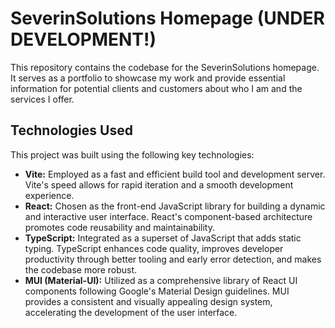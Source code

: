 # SeverinSolutions Homepage (UNDER DEVELOPMENT!)

This repository contains the codebase for the SeverinSolutions homepage. It serves as a portfolio to showcase my work and provide essential information for potential clients and customers about who I am and the services I offer.

## Technologies Used

This project was built using the following key technologies:

* **Vite:** Employed as a fast and efficient build tool and development server. Vite's speed allows for rapid iteration and a smooth development experience.
* **React:** Chosen as the front-end JavaScript library for building a dynamic and interactive user interface. React's component-based architecture promotes code reusability and maintainability.
* **TypeScript:** Integrated as a superset of JavaScript that adds static typing. TypeScript enhances code quality, improves developer productivity through better tooling and early error detection, and makes the codebase more robust.
* **MUI (Material-UI):** Utilized as a comprehensive library of React UI components following Google's Material Design guidelines. MUI provides a consistent and visually appealing design system, accelerating the development of the user interface.

